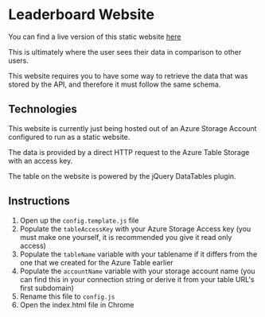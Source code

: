 # Leaderboard Website

You can find a live version of this static website [here](https://melvorleaderboardsite.z20.web.core.windows.net/?id=21341)

This is ultimately where the user sees their data in comparison to other users.

This website requires you to have some way to retrieve the data that was stored by the API, and therefore it must follow the same schema.

## Technologies

This website is currently just being hosted out of an Azure Storage Account configured to run as a static website.

The data is provided by a direct HTTP request to the Azure Table Storage with an access key.

The table on the website is powered by the jQuery DataTables plugin.

## Instructions

1. Open up the `config.template.js` file
2. Populate the `tableAccessKey` with your Azure Storage Access key (you must make one yourself, it is recommended you give it read only access)
3. Populate the `tableName` variable with your tablename if it differs from the one that we created for the Azure Table earlier
4. Populate the `accountName` variable with your storage account name (you can find this in your connection string or derive it from your table URL's first subdomain)
5. Rename this file to `config.js`
6. Open the index.html file in Chrome